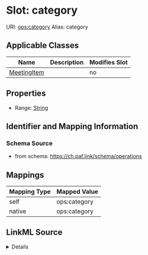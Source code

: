 

# Slot: category 



URI: [ops:category](https://ch.paf.link/schema/operations/category)
Alias: category

<!-- no inheritance hierarchy -->





## Applicable Classes

| Name | Description | Modifies Slot |
| --- | --- | --- |
| [MeetingItem](MeetingItem.md) |  |  no  |







## Properties

* Range: [String](String.md)





## Identifier and Mapping Information







### Schema Source


* from schema: https://ch.paf.link/schema/operations




## Mappings

| Mapping Type | Mapped Value |
| ---  | ---  |
| self | ops:category |
| native | ops:category |




## LinkML Source

<details>
```yaml
name: category
from_schema: https://ch.paf.link/schema/operations
rank: 1000
alias: category
domain_of:
- MeetingItem
range: string

```
</details>